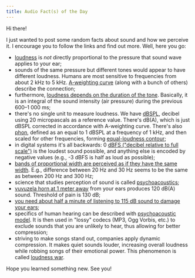 ```yaml
---
title: Audio Fact(s) of the Day
---
```


Hi there!

I just wanted to post some random facts about sound and how we perceive it. I
encourage you to follow the links and find out more. Well, here you go:

* [loudness][loudness] is *not* directly proportional to the pressure that
  sound wave applies to your ear;
* sounds of the same pressure but different tones would appear to have
  different loudness. Humans are most sensitive to frequencies from about 2 kHz
  to 5 kHz. [A-weighting curve][a-weighting] (along with a bunch of others)
  describe the connection;
* furthermore, [loudness depends on the duration of the
  tone][loudness-integral]. Basically, it is an integral of the sound intensity
  (air pressure) during the previous 600–1 000 ms;
* there's no single unit to measure loudness. We have
  [dBSPL][decibel-acoustics], decibel using 20 micropascals as a reference
  value. There's dB(A), which is just dBSPL corrected in accordance with
  A-weighting curve. There's also [phon][phon], defined as an equal to 1 dBSPL
  at a frequency of 1 kHz, and then scaled for other frequencies, forming
  [equal-loudness contour][equal-loudness-contour];
* in digital systems it's all backwards: 0 [dBFS ("decibel relative to full
  scale")][dbfs] is the loudest sound possible, and anything else is encoded by
  negative values (e.g., -3 dBFS is half as loud as possible);
* [bands of proportional width are perceived as if they have the same
  width][pink-noise]. E.g., difference between 20 Hz and 30 Hz seems to be the
  same as between 200 Hz and 300 Hz;
* science that studies perception of sound is called
  [psychoacoustics][psychoacoustics];
* [vuvuzela horn at 1 meter away][sound-pressure-levels-examples] from your
  ears produces 120 dB(A) sound. Threshold of pain is 130 dB;
* [you need about half a minute of listening to 115 dB sound to damage your
  ears][deafness];
* specifics of human hearing can be described with [psychoacoustic
  model][psychoacoustic-model]. It is then used in "lossy" codecs (MP3, Ogg
  Vorbis, etc.) to exclude sounds that you are unlikely to hear, thus allowing
  for better compression;
* striving to make songs stand out, companies apply dynamic compression. It
  makes quiet sounds louder, increasing overall loudness while robbing songs of
  their emotional power. This phenomenon is called [loudness
  war][loudness-war].

Hope you learned something new. See you!

[loudness]: https://en.wikipedia.org/wiki/Loudness
[loudness-integral]: https://en.wikipedia.org/wiki/Loudness#Explanation
[a-weighting]: https://en.wikipedia.org/wiki/A-weighting
[sound-pressure-levels-examples]: https://en.wikipedia.org/wiki/Sound_pressure_level#Examples_of_sound_pressure_and_sound_pressure_levels
[decibel-acoustics]: https://en.wikipedia.org/wiki/Decibel#Acoustics_2
[phon]: https://en.wikipedia.org/wiki/Phon
[equal-loudness-contour]: https://en.wikipedia.org/wiki/Equal-loudness_contour
[psychoacoustics]: https://en.wikipedia.org/wiki/Psychoacoustics
[psychoacoustic-model]: https://en.wikipedia.org/wiki/Psychoacoustics#Software
[deafness]: https://en.wikipedia.org/wiki/Hearing_damage
[pink-noise]: https://en.wikipedia.org/wiki/Colors_of_noise#Pink_noise
[dbfs]: https://en.wikipedia.org/wiki/DBFS
[loudness-war]: https://en.wikipedia.org/wiki/Loudness_war
